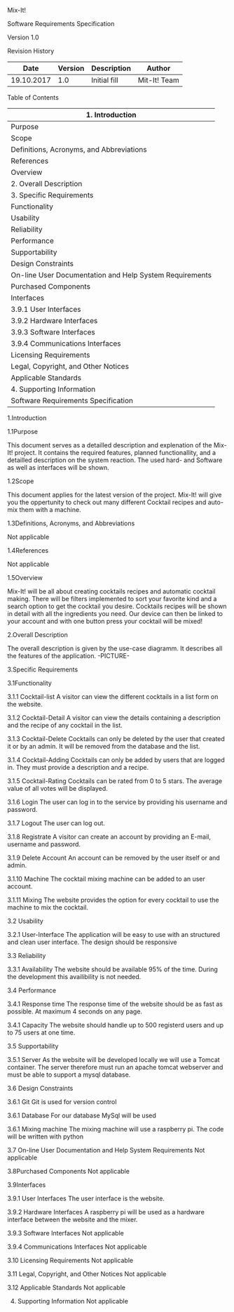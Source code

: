 Mix-It!

Software Requirements Specification





Version 1.0





Revision History

| **Date** | **Version** | **Description** | **Author** |
| --- | --- | --- | --- |
| 19.10.2017 | 1.0 | Initial fill | Mit-It! Team |

Table of Contents

| 1.        Introduction        |
| --- |
|         Purpose        |
|         Scope        |
|         Definitions, Acronyms, and Abbreviations        |
|         References        |
|         Overview        |
| 2.        Overall Description        |
| 3.        Specific Requirements        |
|         Functionality        |
|         Usability        |
|         Reliability        |
|         Performance        |
|         Supportability        |
|         Design Constraints        |
|         On-line User Documentation and Help System Requirements        |
|         Purchased Components        |
|         Interfaces        |
| 3.9.1        User Interfaces        |
| 3.9.2        Hardware Interfaces        |
| 3.9.3        Software Interfaces        |
| 3.9.4        Communications Interfaces        |
|         Licensing Requirements        |
|         Legal, Copyright, and Other Notices        |
|         Applicable Standards        |
| 4.        Supporting Information        |
| Software Requirements Specification |

1.Introduction


1.1Purpose

This document serves as a detailled description and explenation of the Mix-It! project. It contains the required features, planned functionallity, and a detailled description on the system reaction. The used hard- and Software as well as interfaces will be shown.

1.2Scope

This document applies for the latest version of the project. Mix-It! will give you the oppertunity to check out many different Cocktail recipes and auto-mix them with a machine.

1.3Definitions, Acronyms, and Abbreviations

Not applicable

1.4References

Not applicable

1.5Overview

Mix-It! will be all about creating cocktails recipes and automatic cocktail making.
There will be filters implemented to sort your favorite kind and a search option to get the cocktail you desire.
Cocktails recipes will be shown in detail with all the ingredients you need.
Our device can then be linked to your account and with one button press your cocktail will be mixed!

2.Overall Description

The overall description is given by the use-case diagramm.
It describes all the features of the application.
-PICTURE-

3.Specific Requirements


3.1Functionality 

  3.1.1 Cocktail-list A visitor can view the different cocktails in a list form on the website.

  3.1.2 Cocktail-Detail
  A visitor can view the details containing a description and the recipe of any cocktail in the list.

  3.1.3 Cocktail-Delete
  Cocktails can only be deleted by the user that created it or by an admin. It will be removed from the database and the list.

  3.1.4 Cocktail-Adding
  Cocktails can only be added by users that are logged in. They must provide a description and a recipe.

  3.1.5 Cocktail-Rating
  Cocktails can be rated from 0 to 5 stars. The average value of all votes will be displayed.

  3.1.6 Login
  The user can log in to the service by providing his username and password.

  3.1.7 Logout
  The user can log out.

  3.1.8 Registrate
  A visitor can create an account by providing an E-mail, username and password.

  3.1.9 Delete Account
  An account can be removed by the user itself or and admin.

  3.1.10 Machine
  The cocktail mixing machine can be added to an user account.

  3.1.11 Mixing
  The website provides the option for every cocktail to use the machine to mix the cocktail.

3.2 Usability

3.2.1  User-Interface
The application will be easy to use with an structured and clean user interface. The design should be responsive

3.3 Reliability

3.3.1 Availability
The website should be available 95% of the time. During the development this availibility is not needed.

3.4 Performance

3.4.1 Response time
The response time of the website should be as fast as possible. At maximum 4 seconds on any page.

3.4.1 Capacity
The website should handle up to 500 registerd users and up to 75 users at one time.

3.5 Supportability

3.5.1 Server
As the website will be developed locally we will use a Tomcat container.
The server therefore must run an apache tomcat webserver and must be able to support a mysql database.

3.6 Design Constraints

3.6.1 Git
Git is used for version control

3.6.1 Database
For our database MySql will be used

3.6.1 Mixing machine
The mixing machine will use a raspberry pi.
The code will be written with python

3.7 On-line User Documentation and Help System Requirements
Not applicable

3.8Purchased Components
Not applicable

3.9Interfaces

3.9.1 User Interfaces
The user interface is the website.

3.9.2 Hardware Interfaces
A raspberry pi will be used as a hardware interface between the website and the mixer.

3.9.3 Software Interfaces
Not applicable

3.9.4 Communications Interfaces
Not applicable

3.10 Licensing Requirements
Not applicable

3.11 Legal, Copyright, and Other Notices
Not applicable

3.12 Applicable Standards
Not applicable

4. Supporting Information
Not applicable
